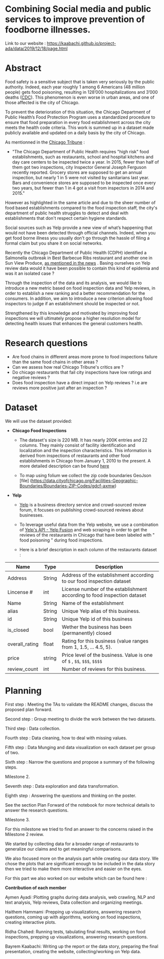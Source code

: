 
# Combining Social media and public services to improve prevention of foodborne illnesses.

Link to our website : https://kaabachi.github.io/project-ada/data/2019/12/18/page.html

# Abstract

Food safety is a sensitive subject that is taken very seriously by the public authority. Indeed, each year  roughly 1 among 6 Americans (48 million people) gets food poisoning, resulting in 128’000 hospitalizations and 3’000 deaths ([CDC](https://www.cdc.gov/foodborneburden/2011-foodborne-estimates.html?fbclid=IwAR3BqyBvIe03qtiJKLqrh7wnprI_5oiUdwbVFyEe4s2_N4Tq9ulsjysQT20)). This phenomenon is even worse in urban areas, and one of those affected is the city of Chicago.  

To prevent the deterioration of this situation, the Chicago Department of Public Health’s Food Protection Program uses a standardized procedure to ensure that food preparation in every food establishment across the city meets the health code criteria. This work is summed up in a dataset made publicly available and updated on a daily basis by the city of Chicago. 

As mentionned in the [Chicago Tribune](https://www.chicagotribune.com/opinion/editorials/ct-inspect-food-safety-edit-20161209-story.html?fbclid=IwAR3csHYii5Zx0DWaztytqWG2RCZgXvwntuXKV1bmhECrz1r_G2oZRUJdqEQ) :
- "The Chicago Department of Public Health requires "high risk" food establishments, such as restaurants, school and hospital kitchens and day care centers to be inspected twice a year. In 2015, fewer than half of them got two inspections, city Inspector General Joseph Ferguson recently reported. Grocery stores are supposed to get an annual inspection, but nearly 1 in 5 were not visited by sanitarians last year. Bars and convenience stores are supposed to be inspected once every two years, but fewer than 1 in 4 got a visit from inspectors in 2014 and 2015."

However as highlighted in the same article and due to the sheer number of food based establishments compared to the food inspection staff, the city's department of public health struggles to detect and deal with establishments that don't respect certain hygiene standards. 

Social sources such as Yelp provide a new view of what’s happening that would not have been detected through official channels. Indeed, when you get food borne illness you usually don't go through the hassle of filing a formal claim but you share it on social networks. 

Recently the Chicago Department of Public Health (CDPH) identified a Salmonella outbreak in Best Barbecue Ribs restaurant and another one in Sun View Produce, [as mentioned in the news](http://outbreaknewstoday.com/chicago-officials-investigate-salmonella-infections-linked-to-sun-view-produce-store-deli-28775/) . Basing ourselves on Yelp review data would it have been possible to contain this kind of epidemia and was it an isolated case ?

Through the inspection of the data and its analysis, we would like to introduce a new metric based on food inspection data and Yelp reviews, in order to establish a new ranking and a better recommendation for the consumers. In addition, we aim to introduce a new criterion allowing food inspectors to judge if an establishment should be inspected or not. 

Strengthened by this knowledge and motivated by improving food inspections we will ultimately propose a higher resolution model for detecting health issues that enhances the general customers health.

# Research questions

- Are food chains in different areas more prone to food inspections failure than the same food chains in other areas ?
- Can we assess how real Chicago Tribune's critics are ?
- Do chicago restaurants that fail city inspections have low ratings and negative reviews ?
- Does food inspection have a direct impact on Yelp reviews ? i.e are reviews more positive just after an inspection ?


# Dataset

We will use the dataset provided:  

- **Chicago Food Inspections**

    - The dataset's size is 220 MB. It has nearly 200K entries and 22 columns. They mainly consist of facility identification and localization and the inspection characteristics. This information is derived from inspections of restaurants and other food establishments in Chicago from January 1, 2010 to the present. A more detailed description can be found [here](https://data.cityofchicago.org/api/assets/BAD5301B-681A-4202-9D25-51B2CAE672FF)
    
    - To map using folium we collect the zip code boundaries GeoJson [file] (https://data.cityofchicago.org/Facilities-Geographic-Boundaries/Boundaries-ZIP-Codes/gdcf-axmw)

- **Yelp**

    - [Yelp](https://www.google.com) is a business directory service and crowd-sourced review forum, it focuses on publishing crowd-sourced reviews about businesses. 

    - To leverage useful data from the Yelp website, we use a combination of [Yelp's API - Yelp Fusion](https://www.yelp.com/fusion) and web scraping in order to get the reviews of the restaurants in Chicago that have been labeled with " food poisoning " during food inspections.
    
    - Here is a brief description in each column of the restaurants dataset :

| Name           | Type   | Description                                                              |
|----------------|--------|--------------------------------------------------------------------------|
| Address        | String | Address of the establishment according to our food inspection dataset    |
| Lincense #     | int    | License number of the establishment according to food inspection dataset |
| Name           | String | Name of the establishment                                                |
| alias          | String | Unique Yelp alias of this business.                                      |
| id             | String | Unique Yelp id of this business                                          |
| is_closed      | bool   | Wether the business has been (permanently) closed                        |
| overall_rating | float  | Rating for this business (value ranges from 1, 1.5, ... 4.5, 5).         |
| price          | string | Price level of the business. Value is one of `$` , `$$`, `$$$`,  `$$$$`  |
| review_count   | int    | Number of reviews for this business.                                     |



# Planning

First step : Meeting the TAs to validate the README changes, discuss the proposed plan forward.

Second step : Group meeting to divide the work between the two datasets.

Third step : Data collection.

Fourth step : Data cleaning, how to deal with missing values.

Fifth step : Data Munging and data visualization on each dataset per group of two.

Sixth step : Narrow the questions and propose a summary of the following steps.

Milestone 2. 

Seventh step : Data exploration and data transformation.

Eighth step : Answering the questions and thinking on the poster.

See the section Plan Forward of the notebook for more technical details to answer the research questions.

Milestone 3.

For this milestone we tried to find an answer to the concerns raised in the Milestone 2 review. 

We started by collecting data for a broader range of restaurants to generalize our claims and to get meaningful comparisons.

We also focused more on the analysis part while creating our data story. We chose the plots that are significant enough to be included in the data story then we tried to make them more interactive and easier on the eyes.

For this part we also worked on our website which can be found here :


**Contribution of each member**

Aymen Ayadi :Plotting graphs during data analysis, web crawling, NLP and text analysis, Yelp reviews, Data collection and organizing meetings.

Haithem Hammami :Prepping up visualizations, answering research questions, coming up with algorithms, working on food inspections, creating interactive plots.

Ridha Chahed: Running tests, tabulating final results, working on food inspections, prepping up visualizations, answering research questions.

Bayrem Kaabachi: Writing up the report or the data story, preparing the final presentation, creating the website, collecting/working on Yelp data.
